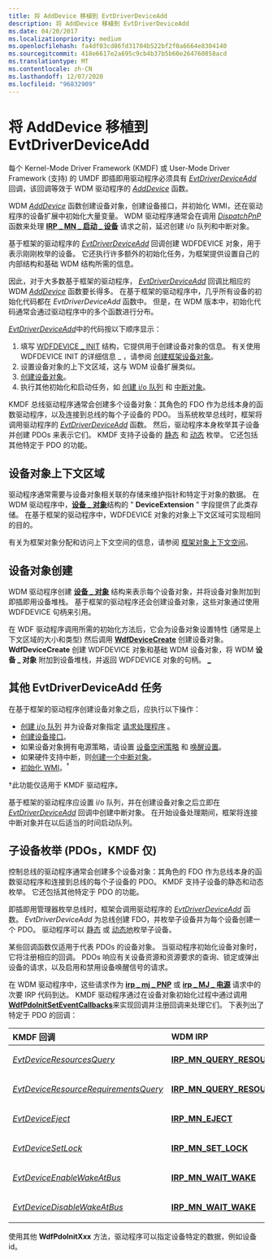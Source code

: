 ```yaml
---
title: 将 AddDevice 移植到 EvtDriverDeviceAdd
description: 将 AddDevice 移植到 EvtDriverDeviceAdd
ms.date: 04/20/2017
ms.localizationpriority: medium
ms.openlocfilehash: fa4df03cd86fd31704b522bf2f0a6664e8304140
ms.sourcegitcommit: 418e6617e2a695c9cb4b37b5b60e264760858acd
ms.translationtype: MT
ms.contentlocale: zh-CN
ms.lasthandoff: 12/07/2020
ms.locfileid: "96832909"
---
```

# <a name="porting-adddevice-to-evtdriverdeviceadd"></a>将 AddDevice 移植到 EvtDriverDeviceAdd


每个 Kernel-Mode Driver Framework (KMDF) 或 User-Mode Driver Framework (支持) 的 UMDF 即插即用驱动程序必须具有 [*EvtDriverDeviceAdd*](/windows-hardware/drivers/ddi/wdfdriver/nc-wdfdriver-evt_wdf_driver_device_add) 回调，该回调等效于 WDM 驱动程序的 [*AddDevice*](/windows-hardware/drivers/ddi/wdm/nc-wdm-driver_add_device) 函数。

WDM [*AddDevice*](/windows-hardware/drivers/ddi/wdm/nc-wdm-driver_add_device) 函数创建设备对象，创建设备接口，并初始化 WMI，还在驱动程序的设备扩展中初始化大量变量。 WDM 驱动程序通常会在调用 [*DispatchPnP*](/windows-hardware/drivers/ddi/wdm/nc-wdm-driver_dispatch) 函数来处理 [**IRP \_ MN \_ 启动 \_ 设备**](../kernel/irp-mn-start-device.md) 请求之前，延迟创建 i/o 队列和中断对象。

基于框架的驱动程序的 [*EvtDriverDeviceAdd*](/windows-hardware/drivers/ddi/wdfdriver/nc-wdfdriver-evt_wdf_driver_device_add) 回调创建 WDFDEVICE 对象，用于表示刚刚枚举的设备。 它还执行许多额外的初始化任务，为框架提供设置自己的内部结构和基础 WDM 结构所需的信息。

因此，对于大多数基于框架的驱动程序， [*EvtDriverDeviceAdd*](/windows-hardware/drivers/ddi/wdfdriver/nc-wdfdriver-evt_wdf_driver_device_add) 回调比相应的 WDM [*AddDevice*](/windows-hardware/drivers/ddi/wdm/nc-wdm-driver_add_device) 函数要长得多。 在基于框架的驱动程序中，几乎所有设备的初始化代码都在 *EvtDriverDeviceAdd* 函数中。 但是，在 WDM 版本中，初始化代码通常会通过驱动程序中的多个函数进行分布。

[*EvtDriverDeviceAdd*](/windows-hardware/drivers/ddi/wdfdriver/nc-wdfdriver-evt_wdf_driver_device_add)中的代码按以下顺序显示：

1.  填写 [WDFDEVICE \_ INIT](./wdfdevice_init.md) 结构，它提供用于创建设备对象的信息。 有关使用 WDFDEVICE INIT 的详细信息 \_ ，请参阅 [创建框架设备对象](creating-a-framework-device-object.md)。
2.  设置设备对象的上下文区域，这与 WDM 设备扩展类似。
3.  [创建设备对象](creating-a-framework-device-object.md)。
4.  执行其他初始化和启动任务，如 [创建 i/o 队列](creating-i-o-queues.md) 和 [中断对象](creating-an-interrupt-object.md)。

KMDF 总线驱动程序通常会创建多个设备对象：其角色的 FDO 作为总线本身的函数驱动程序，以及连接到总线的每个子设备的 PDO。 当系统枚举总线时，框架将调用驱动程序的 [*EvtDriverDeviceAdd*](/windows-hardware/drivers/ddi/wdfdriver/nc-wdfdriver-evt_wdf_driver_device_add) 函数。 然后，驱动程序本身枚举其子设备并创建 PDOs 来表示它们。 KMDF 支持子设备的 [静态](static-enumeration.md) 和 [动态](dynamic-enumeration.md) 枚举。 它还包括其他特定于 PDO 的功能。

## <a name="device-object-context-area"></a>设备对象上下文区域


驱动程序通常需要与设备对象相关联的存储来维护指针和特定于对象的数据。 在 WDM 驱动程序中，[**设备 \_ 对象**](/windows-hardware/drivers/ddi/wdm/ns-wdm-_device_object)结构的 " **DeviceExtension** " 字段提供了此类存储。 在基于框架的驱动程序中，WDFDEVICE 对象的对象上下文区域可实现相同的目的。

有关为框架对象分配和访问上下文空间的信息，请参阅 [框架对象上下文空间](framework-object-context-space.md)。

## <a name="device-object-creation"></a>设备对象创建


WDM 驱动程序创建 [**设备 \_ 对象**](/windows-hardware/drivers/ddi/wdm/ns-wdm-_device_object) 结构来表示每个设备对象，并将设备对象附加到即插即用设备堆栈。 基于框架的驱动程序还会创建设备对象，这些对象通过使用 WDFDEVICE 句柄来引用。

在 WDF 驱动程序调用所需的初始化方法后，它会为设备对象设置特性 (通常是上下文区域的大小和类型) 然后调用 [**WdfDeviceCreate**](/windows-hardware/drivers/ddi/wdfdevice/nf-wdfdevice-wdfdevicecreate) 创建设备对象。 **WdfDeviceCreate** 创建 WDFDEVICE 对象和基础 WDM 设备对象，将 WDM **设备 \_ 对象** 附加到设备堆栈，并返回 WDFDEVICE 对象的句柄。 [**\_**](/windows-hardware/drivers/ddi/wdm/ns-wdm-_device_object)

## <a name="additional-evtdriverdeviceadd-tasks"></a>其他 EvtDriverDeviceAdd 任务


在基于框架的驱动程序创建设备对象之后，应执行以下操作：

-   [创建 i/o 队列](creating-i-o-queues.md) 并为设备对象指定 [请求处理程序](request-handlers.md) 。
-   [创建设备接口](using-device-interfaces.md)。
-   如果设备对象拥有电源策略，请设置 [设备空闲策略](supporting-idle-power-down.md) 和 [唤醒设置](supporting-system-wake-up.md)。
-   如果硬件支持中断，则[创建一个中断对象](creating-an-interrupt-object.md)。
-   [初始化 WMI](introduction-to-wmi-for-kmdf-drivers.md)。<sup>†</sup>

†此功能仅适用于 KMDF 驱动程序。

基于框架的驱动程序应设置 i/o 队列，并在创建设备对象之后立即在 [*EvtDriverDeviceAdd*](/windows-hardware/drivers/ddi/wdfdriver/nc-wdfdriver-evt_wdf_driver_device_add) 回调中创建中断对象。 在开始设备处理期间，框架将连接中断对象并在以后适当的时间启动队列。

## <a name="child-device-enumeration-pdos-kmdf-only"></a>子设备枚举 (PDOs，KMDF 仅) 


控制总线的驱动程序通常会创建多个设备对象：其角色的 FDO 作为总线本身的函数驱动程序和连接到总线的每个子设备的 PDO。 KMDF 支持子设备的静态和动态枚举。 它还包括其他特定于 PDO 的功能。

即插即用管理器枚举总线时，框架会调用驱动程序的 [*EvtDriverDeviceAdd*](/windows-hardware/drivers/ddi/wdfdriver/nc-wdfdriver-evt_wdf_driver_device_add) 函数。 *EvtDriverDeviceAdd* 为总线创建 FDO，并枚举子设备并为每个设备创建一个 PDO。 驱动程序可以 [静态](static-enumeration.md) 或 [动态地](dynamic-enumeration.md)枚举子设备。

某些回调函数仅适用于代表 PDOs 的设备对象。 当驱动程序初始化设备对象时，它将注册相应的回调。 PDOs 响应有关设备资源和资源要求的查询、锁定或弹出设备的请求，以及启用和禁用设备唤醒信号的请求。

在 WDM 驱动程序中，这些请求作为 [**irp \_ mj \_ PNP**](../kernel/irp-mj-pnp.md) 或 [**irp \_ MJ \_ 电源**](../kernel/irp-mj-power.md) 请求中的次要 IRP 代码到达。 KMDF 驱动程序通过在设备对象初始化过程中通过调用 [**WdfPdoInitSetEventCallbacks**](/windows-hardware/drivers/ddi/wdfpdo/nf-wdfpdo-wdfpdoinitseteventcallbacks)来实现回调并注册回调来处理它们。 下表列出了特定于 PDO 的回调：

<table>
<colgroup>
<col width="50%" />
<col width="50%" />
</colgroup>
<thead>
<tr class="header">
<th align="left">KMDF 回调</th>
<th align="left">WDM IRP</th>
</tr>
</thead>
<tbody>
<tr class="odd">
<td align="left"><p><a href="/windows-hardware/drivers/ddi/wdfpdo/nc-wdfpdo-evt_wdf_device_resources_query" data-raw-source="[&lt;em&gt;EvtDeviceResourcesQuery&lt;/em&gt;](/windows-hardware/drivers/ddi/wdfpdo/nc-wdfpdo-evt_wdf_device_resources_query)"><em>EvtDeviceResourcesQuery</em></a></p></td>
<td align="left"><p><a href="/windows-hardware/drivers/kernel/irp-mn-query-resources" data-raw-source="[&lt;strong&gt;IRP_MN_QUERY_RESOURCES&lt;/strong&gt;](../kernel/irp-mn-query-resources.md)"><strong>IRP_MN_QUERY_RESOURCES</strong></a></p></td>
</tr>
<tr class="even">
<td align="left"><p><a href="/windows-hardware/drivers/ddi/wdfpdo/nc-wdfpdo-evt_wdf_device_resource_requirements_query" data-raw-source="[&lt;em&gt;EvtDeviceResourceRequirementsQuery&lt;/em&gt;](/windows-hardware/drivers/ddi/wdfpdo/nc-wdfpdo-evt_wdf_device_resource_requirements_query)"><em>EvtDeviceResourceRequirementsQuery</em></a></p></td>
<td align="left"><p><a href="/windows-hardware/drivers/kernel/irp-mn-query-resource-requirements" data-raw-source="[&lt;strong&gt;IRP_MN_QUERY_RESOURCE_REQUIREMENTS&lt;/strong&gt;](../kernel/irp-mn-query-resource-requirements.md)"><strong>IRP_MN_QUERY_RESOURCE_REQUIREMENTS</strong></a></p></td>
</tr>
<tr class="odd">
<td align="left"><p><a href="/windows-hardware/drivers/ddi/wdfpdo/nc-wdfpdo-evt_wdf_device_eject" data-raw-source="[&lt;em&gt;EvtDeviceEject&lt;/em&gt;](/windows-hardware/drivers/ddi/wdfpdo/nc-wdfpdo-evt_wdf_device_eject)"><em>EvtDeviceEject</em></a></p></td>
<td align="left"><p><a href="/windows-hardware/drivers/kernel/irp-mn-eject" data-raw-source="[&lt;strong&gt;IRP_MN_EJECT&lt;/strong&gt;](../kernel/irp-mn-eject.md)"><strong>IRP_MN_EJECT</strong></a></p></td>
</tr>
<tr class="even">
<td align="left"><p><a href="/windows-hardware/drivers/ddi/wdfpdo/nc-wdfpdo-evt_wdf_device_set_lock" data-raw-source="[&lt;em&gt;EvtDeviceSetLock&lt;/em&gt;](/windows-hardware/drivers/ddi/wdfpdo/nc-wdfpdo-evt_wdf_device_set_lock)"><em>EvtDeviceSetLock</em></a></p></td>
<td align="left"><p><a href="/windows-hardware/drivers/kernel/irp-mn-set-lock" data-raw-source="[&lt;strong&gt;IRP_MN_SET_LOCK&lt;/strong&gt;](../kernel/irp-mn-set-lock.md)"><strong>IRP_MN_SET_LOCK</strong></a></p></td>
</tr>
<tr class="odd">
<td align="left"><p><a href="/windows-hardware/drivers/ddi/wdfpdo/nc-wdfpdo-evt_wdf_device_enable_wake_at_bus" data-raw-source="[&lt;em&gt;EvtDeviceEnableWakeAtBus&lt;/em&gt;](/windows-hardware/drivers/ddi/wdfpdo/nc-wdfpdo-evt_wdf_device_enable_wake_at_bus)"><em>EvtDeviceEnableWakeAtBus</em></a></p></td>
<td align="left"><p><a href="/windows-hardware/drivers/kernel/irp-mn-wait-wake" data-raw-source="[&lt;strong&gt;IRP_MN_WAIT_WAKE&lt;/strong&gt;](../kernel/irp-mn-wait-wake.md)"><strong>IRP_MN_WAIT_WAKE</strong></a></p></td>
</tr>
<tr class="even">
<td align="left"><p><a href="/windows-hardware/drivers/ddi/wdfpdo/nc-wdfpdo-evt_wdf_device_disable_wake_at_bus" data-raw-source="[&lt;em&gt;EvtDeviceDisableWakeAtBus&lt;/em&gt;](/windows-hardware/drivers/ddi/wdfpdo/nc-wdfpdo-evt_wdf_device_disable_wake_at_bus)"><em>EvtDeviceDisableWakeAtBus</em></a></p></td>
<td align="left"><p><a href="/windows-hardware/drivers/kernel/irp-mn-wait-wake" data-raw-source="[&lt;strong&gt;IRP_MN_WAIT_WAKE&lt;/strong&gt;](../kernel/irp-mn-wait-wake.md)"><strong>IRP_MN_WAIT_WAKE</strong></a></p></td>
</tr>
</tbody>
</table>

 

使用其他 **WdfPdoInitXxx** 方法，驱动程序可以指定设备特定的数据，例如设备 id。

